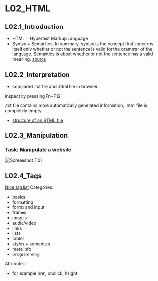 # L02_HTML

## L02.1_Introduction
- HTML = Hypertext Markup Language
- Syntax + Semantics: In summary, syntax is the concept that concerns itself only whether or not the sentence is valid for the grammar of the language. Semantics is about whether or not the sentence has a valid meaning. [source](https://stackoverflow.com/questions/17930267/what-is-the-difference-between-syntax-and-semantics-in-programming-languages)

## L02.2_Interpretation
- compared .txt file and .html file in browser

inspect by pressing Fn+F12

.txt file contains more automatically generated information, .html file is completely empty
- [structure of an HTML file](https://github.com/jwernerr/Code1/blob/main/htmlstruct.html)

## L02.3_Manipulation
### Task: Manipulate a website
![Screenshot (10)](https://github.com/jwernerr/Code1/assets/173051010/b70c7d47-cbb6-4afb-a4ff-be360482484f)

## L02.4_Tags
[Nice tag list](https://www.w3schools.com/TAGs/)
Categories:
- basics
- formatting
- forms and input
- frames
- images
- audio/video
- links
- lists
- tables
- styles + semantics
- meta info
- programming

Attributes:
- for example href, onclick, height

